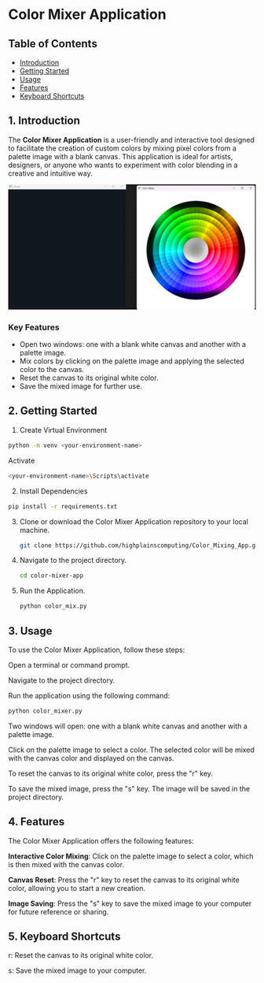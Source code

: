 # Color Mixer Application

## Table of Contents

- [Introduction](#introduction)
- [Getting Started](#getting-started)
- [Usage](#usage)
- [Features](#features)
- [Keyboard Shortcuts](#keyboard-shortcuts)
## 1. Introduction

The **Color Mixer Application** is a user-friendly and interactive tool designed to facilitate the creation of custom colors by mixing pixel colors from a palette image with a blank canvas. This application is ideal for artists, designers, or anyone who wants to experiment with color blending in a creative and intuitive way.

![Demo Image](https://github.com/highplainscomputing/Color_Mixing_App/blob/main/Demo.png)
### Key Features

- Open two windows: one with a blank white canvas and another with a palette image.
- Mix colors by clicking on the palette image and applying the selected color to the canvas.
- Reset the canvas to its original white color.
- Save the mixed image for further use.

## 2. Getting Started


1. Create Virtual Environment
  ```bash
  python -m venv <your-environment-name>
  ```
  Activate
```bash
<your-environment-name>\Scripts\activate
```
2. Install Dependencies
```bash
pip install -r requirements.txt
```

3. Clone or download the Color Mixer Application repository to your local machine.

   ```bash
   git clone https://github.com/highplainscomputing/Color_Mixing_App.git

4. Navigate to the project directory.
  
   ```bash
   cd color-mixer-app
5. Run the Application.
   ```bash
   python color_mix.py
   ```

## 3. Usage

To use the Color Mixer Application,
follow these steps:

Open a terminal or command prompt.

Navigate to the project directory.

Run the application using the following command:

   ```bash
   python color_mixer.py

```
Two windows will open: one with a blank white canvas and another with a palette image.

Click on the palette image to select a color. The selected color will be mixed with the canvas color and displayed on the canvas.

To reset the canvas to its original white color, press the "r" key.

To save the mixed image, press the "s" key. The image will be saved in the project directory.

## 4. Features
The Color Mixer Application offers the following features:

**Interactive Color Mixing**: Click on the palette image to select a color, which is then mixed with the canvas color.

**Canvas Reset**: Press the "r" key to reset the canvas to its original white color, allowing you to start a new creation.

**Image Saving**: Press the "s" key to save the mixed image to your computer for future reference or sharing.

## 5. Keyboard Shortcuts

r: Reset the canvas to its original white color.

s: Save the mixed image to your computer.

